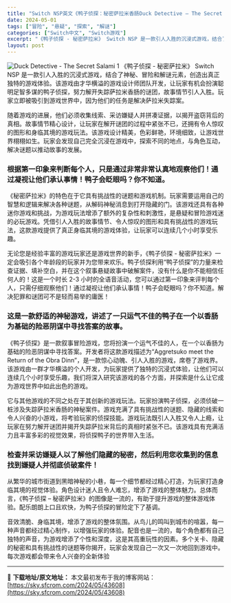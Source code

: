 ```yaml
---
title: "Switch NSP英文《鸭子侦探：秘密萨拉米香肠Duck Detective – The Secret Salami》182M"
date: 2024-05-01
tags: ["冒险", "悬疑", "探索", "解谜"]
categories: ["Switch中文", "Switch游戏"]
excerpt: "《鸭子侦探 - 秘密萨拉米》 Switch NSP 是一款引人入胜的沉浸式游戏，结合了神秘、冒险和解谜元素，创造出真正独特的游戏体验。该游戏由才华横溢的游戏设计师团队开发，让玩家有机会扮演聪明足智多谋的鸭子侦探，努力解开失踪萨拉米香肠的谜团，故事情节引人入胜。玩家立即被吸引到游戏世界中，因为他们的任&hellip;"
layout: post
---
```


<img class="aligncenter" src="https://sky.sfcrom.com/wp-content/uploads/2024/05/20240501212930-53187.jpeg" alt="Duck Detective - The Secret Salami 1" />
《鸭子侦探 - 秘密萨拉米》 Switch NSP 是一款引人入胜的沉浸式游戏，结合了神秘、冒险和解谜元素，创造出真正独特的游戏体验。该游戏由才华横溢的游戏设计师团队开发，让玩家有机会扮演聪明足智多谋的鸭子侦探，努力解开失踪萨拉米香肠的谜团，故事情节引人入胜。玩家立即被吸引到游戏世界中，因为他们的任务是解决萨拉米失踪案。

<span>随着游戏的进展，他们必须收集线索、采访嫌疑人并拼凑证据，以揭开盗窃背后的真相。故事情节精心设计，让玩家在解开谜团的过程中紧张不已，还拥有令人惊叹的图形和身临其境的游戏玩法。该游戏设计精美，色彩鲜艳，环境细致，让游戏世界栩栩如生。玩家会发现自己完全沉浸在游戏中，探索不同的地点，与角色互动，解决谜题以推动故事的发展。</span>
<h3><span>根据第一印象来判断每个人，只是通过非常非常认真地观察他们！通过凝视让他们承认事情！鸭子会眨眼吗？你不知道。</span></h3>
<span>《秘密萨拉米》的特色在于它具有挑战性的谜题和游戏机制。玩家需要运用自己的智慧和逻辑来解决各种谜题，从解码神秘消息到打开隐藏的门。该游戏还具有各种迷你游戏和挑战，为游戏玩法增添了额外的复杂性和刺激性，是悬疑和冒险游戏迷的必玩游戏。凭借引人入胜的故事情节、令人惊叹的图形和具有挑战性的游戏玩法，这款游戏提供了真正身临其境的游戏体验，让玩家可以连续几个小时享受乐趣。</span>

<span>无论您是经验丰富的游戏玩家还是游戏世界的新手，《鸭子侦探 - 秘密萨拉米》一定会吸引各个年龄段的玩家并为您带来欢乐。鸭子侦探利用“鸭子侦探”的力量来检查证据、填补空白，并在这个叙事悬疑故事中破解案件，没有什么是你不能相信任何人的！这是一个时长 2-3 小时的全语音活动，您可以通过第一印象来评判每个人，只需仔细观察他们！通过凝视让他们承认事情！鸭子会眨眼吗？你不知道。解决犯罪和谜团可不是轻而易举的庸医！</span>
<h3><span>这是一款舒适的神秘游戏，讲述了一只运气不佳的鸭子在一个以香肠为基础的险恶阴谋中寻找答案的故事。</span></h3>
<span>《鸭子侦探》是一款叙事冒险游戏，您将扮演一个运气不佳的人，在一个以香肠为基础的险恶阴谋中寻找答案。开发者将这款游戏描述为“Aggretsuko meet the Return of the Obra Dinn”，是一款惊心动魄、引人入胜的游戏，席卷了游戏界。该游戏由一群才华横溢的个人开发，为玩家提供了独特的沉浸式体验，让他们可以连续几个小时享受乐趣，我们将深入研究该游戏的各个方面，并探索是什么让它成为游戏世界中如此出色的游戏。</span>

<span>它与其他游戏的不同之处在于其创新的游戏玩法。玩家扮演鸭子侦探，必须侦破一桩涉及失踪萨拉米香肠的神秘案件。游戏充满了具有挑战性的谜题、隐藏的线索和令人兴奋的小游戏，将考验玩家的侦探技能。游戏玩法既引人入胜又令人上瘾，让玩家在努力解开谜团并揭开失踪萨拉米背后的真相时紧张不已。该游戏具有充满活力且丰富多彩的视觉效果，将侦探鸭子的世界带入生活。</span>
<h3><span>检查并采访嫌疑人以了解他们隐藏的秘密，然后利用您收集到的信息找到嫌疑人并彻底侦破案件！</span></h3>
<span>从繁华的城市街道到黑暗神秘的小巷，每一个细节都经过精心打造，为玩家打造身临其境的视觉体验。角色设计迷人且令人难忘，增添了游戏的整体魅力。总体而言，《鸭子侦探 – 秘密萨拉米》的图像是一流的，有助于提升游戏的整体游戏体验。配乐朗朗上口且欢快，为鸭子侦探的冒险定下了基调。</span>

音效清脆、身临其境，增添了游戏的整体氛围。从鸟儿的鸣叫到城市的喧嚣，每一种声音都经过精心制作，以增强玩家的体验。配音也是一流的，每个角色都有自己独特的声音，为游戏增添了个性和深度，这是其高重玩性的因素。多个关卡、隐藏的秘密和具有挑战性的谜题等你揭开，玩家会发现自己一次又一次地回到游戏中。每次游戏都会带来令人兴奋的全新体验

---
📖 **下载地址/原文地址：** 本文最初发布于我的博客网站：[https://sky.sfcrom.com/2024/05/43608](https://sky.sfcrom.com/2024/05/43608)
